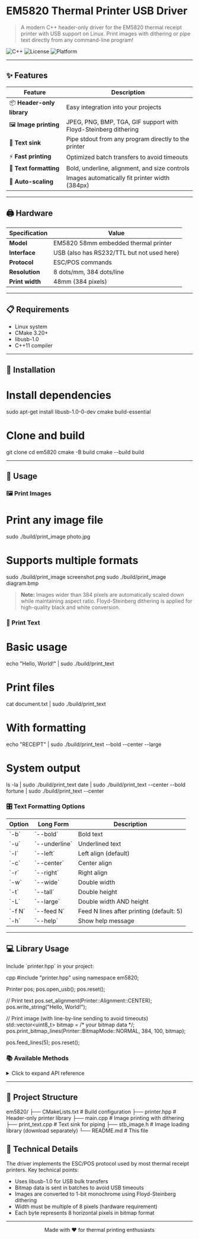# EM5820 Thermal Printer USB Driver

> A modern C++ header-only driver for the EM5820 thermal receipt printer with USB support on Linux. Print images with dithering or pipe text directly from any command-line program!

![C++](https://img.shields.io/badge/C%2B%2B-11-blue.svg)
![License](https://img.shields.io/badge/license-MIT-green.svg)
![Platform](https://img.shields.io/badge/platform-Linux-lightgrey.svg)

---

## ✨ Features

| Feature | Description |
|---------|-------------|
| 📦 **Header-only library** | Easy integration into your projects |
| 🖼️ **Image printing** | JPEG, PNG, BMP, TGA, GIF support with Floyd-Steinberg dithering |
| 📝 **Text sink** | Pipe stdout from any program directly to the printer |
| ⚡ **Fast printing** | Optimized batch transfers to avoid timeouts |
| 🎨 **Text formatting** | Bold, underline, alignment, and size controls |
| 📏 **Auto-scaling** | Images automatically fit printer width (384px) |

---

## 🖨️ Hardware

| Specification | Value |
|---------------|-------|
| **Model** | EM5820 58mm embedded thermal printer |
| **Interface** | USB (also has RS232/TTL but not used here) |
| **Protocol** | ESC/POS commands |
| **Resolution** | 8 dots/mm, 384 dots/line |
| **Print width** | 48mm (384 pixels) |

---

## 📋 Requirements

- Linux system
- CMake 3.20+
- libusb-1.0
- C++11 compiler

---

## 🚀 Installation


# Install dependencies
sudo apt-get install libusb-1.0-0-dev cmake build-essential

# Clone and build
git clone <your-repo-url>
cd em5820
cmake -B build
cmake --build build


---

## 📖 Usage

### 🖼️ Print Images


# Print any image file
sudo ./build/print_image photo.jpg

# Supports multiple formats
sudo ./build/print_image screenshot.png
sudo ./build/print_image diagram.bmp


> **Note:** Images wider than 384 pixels are automatically scaled down while maintaining aspect ratio. Floyd-Steinberg dithering is applied for high-quality black and white conversion.

### 📝 Print Text


# Basic usage
echo "Hello, World!" | sudo ./build/print_text

# Print files
cat document.txt | sudo ./build/print_text

# With formatting
echo "RECEIPT" | sudo ./build/print_text --bold --center --large

# System output
ls -la | sudo ./build/print_text
date | sudo ./build/print_text --center --bold
fortune | sudo ./build/print_text --center


### 🎛️ Text Formatting Options

| Option | Long Form | Description |
|--------|-----------|-------------|
| \`-b\` | \`--bold\` | Bold text |
| \`-u\` | \`--underline\` | Underlined text |
| \`-l\` | \`--left\` | Left align (default) |
| \`-c\` | \`--center\` | Center align |
| \`-r\` | \`--right\` | Right align |
| \`-w\` | \`--wide\` | Double width |
| \`-t\` | \`--tall\` | Double height |
| \`-L\` | \`--large\` | Double width AND height |
| \`-f N\` | \`--feed N\` | Feed N lines after printing (default: 5) |
| \`-h\` | \`--help\` | Show help message |

---

## 💻 Library Usage

Include \`printer.hpp\` in your project:

cpp
#include "printer.hpp"
using namespace em5820;

Printer pos;
pos.open_usb();
pos.reset();

// Print text
pos.set_alignment(Printer::Alignment::CENTER);
pos.write_string("Hello, World!");

// Print image (with line-by-line sending to avoid timeouts)
std::vector<uint8_t> bitmap = /* your bitmap data */;
pos.print_bitmap_lines(Printer::BitmapMode::NORMAL, 384, 100, bitmap);

pos.feed_lines(5);
pos.reset();


### 📚 Available Methods

<details>
<summary>Click to expand API reference</summary>

#### Connection
- \`void open_usb()\` - Connect to printer via USB

#### Basic Commands
- \`uint16_t reset()\` - Reset printer to default settings
- \`uint16_t feed_lines(uint8_t lines)\` - Feed paper by N lines
- \`uint16_t feed_dots(uint8_t dots)\` - Feed paper by N dots

#### Text Formatting
- \`uint16_t set_alignment(Alignment align)\` - Set text alignment
- \`uint16_t set_print_text_type(uint8_t print_type)\` - Set text style
- \`uint16_t set_text_scale(uint8_t horizontal, uint8_t vertical)\` - Set text scale
- \`uint16_t set_underline(uint8_t thickness)\` - Set underline thickness
- \`uint16_t write_string(const std::string &str)\` - Write text string

#### Image Printing
- \`uint16_t print_bitmap_lines(BitmapMode mode, uint16_t width, uint16_t height, const std::vector<uint8_t> &bitmap, uint16_t lines_per_batch = 50)\` - Print bitmap image

#### Text Formatting Helpers
- \`static uint8_t enable_bold(uint8_t optbit)\` - Enable bold
- \`static uint8_t enable_underline(uint8_t optbit)\` - Enable underline
- \`static uint8_t enable_double_height(uint8_t optbit)\` - Enable double height
- \`static uint8_t enable_double_wide(uint8_t optbit)\` - Enable double width

</details>

---

## 📁 Project Structure


em5820/
├── CMakeLists.txt       # Build configuration
├── printer.hpp          # Header-only printer library
├── main.cpp             # Image printing with dithering
├── print_text.cpp       # Text sink for piping
├── stb_image.h          # Image loading library (download separately)
└── README.md            # This file

## 🔬 Technical Details

The driver implements the ESC/POS protocol used by most thermal receipt printers. Key technical points:

- Uses libusb-1.0 for USB bulk transfers
- Bitmap data is sent in batches to avoid USB timeouts
- Images are converted to 1-bit monochrome using Floyd-Steinberg dithering
- Width must be multiple of 8 pixels (hardware requirement)
- Each byte represents 8 horizontal pixels in bitmap format

---

<p align="center">Made with ❤️ for thermal printing enthusiasts</p>
